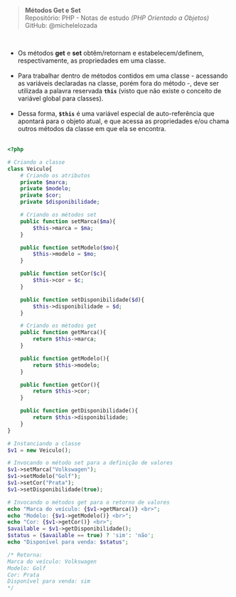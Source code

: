 > **Métodos Get e Set**     
> Repositório: PHP - Notas de estudo *(PHP Orientado a Objetos)*    
> GitHub: @michelelozada
&nbsp;
     
&nbsp;  
* Os métodos **get** e **set** obtêm/retornam e estabelecem/definem, respectivamente, as propriedades em uma classe.
&nbsp;  
&nbsp;  
* Para trabalhar dentro de métodos contidos em uma classe - acessando as variáveis declaradas na classe,
porém fora do método -, deve ser utilizada a palavra reservada **`this`** (visto que não existe o conceito de 
variável global para classes). 
&nbsp;  
&nbsp;  
*  Dessa forma, **`$this`** é uma variável especial de auto-referência que apontará para o objeto atual, 
e que acessa as propriedades e/ou chama outros métodos da classe em que ela se encontra.
&nbsp;  
&nbsp;  

```php
<?php  

# Criando a classe
class Veiculo{
    # Criando os atributos
    private $marca;
    private $modelo;
    private $cor;
    private $disponibilidade;

    # Criando os métodos set 
    public function setMarca($ma){
	    $this->marca = $ma;	
    }	

    public function setModelo($mo){
	    $this->modelo = $mo;
    }

    public function setCor($c){
	    $this->cor = $c;
    }	

    public function setDisponibilidade($d){
	    $this->disponibilidade = $d;
    }	

    # Criando os métodos get 
    public function getMarca(){
	    return $this->marca;
    }

    public function getModelo(){
	    return $this->modelo;
    }

    public function getCor(){
	    return $this->cor;
    }

    public function getDisponibilidade(){
	    return $this->disponibilidade;
    }
}

# Instanciando a classe
$v1 = new Veiculo();

# Invocando o método set para a definição de valores
$v1->setMarca("Volkswagen");
$v1->setModelo("Golf");
$v1->setCor("Prata");
$v1->setDisponibilidade(true);

# Invocando o métodos get para o retorno de valores
echo "Marca do veículo: {$v1->getMarca()} <br>";
echo "Modelo: {$v1->getModelo()} <br>";
echo "Cor: {$v1->getCor()} <br>";
$available = $v1->getDisponibilidade();
$status = ($available == true) ? 'sim': 'não';
echo "Disponível para venda: $status";

/* Retorna:
Marca do veículo: Volkswagen
Modelo: Golf
Cor: Prata
Disponível para venda: sim
*/
```
